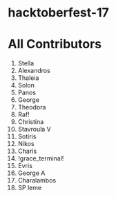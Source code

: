 # hacktoberfest-17

# All Contributors

1. Stella
2. Alexandros
3. Thaleia
4. Solon
5. Panos
6. George
7. Theodora
8. Raf!
9. Christina
10. Stavroula V
11. Sotiris
12. Nikos
13. Charis 
14. !grace_terminal!
15. Evris
16. George A
17. Charalambos
18. SP leme

